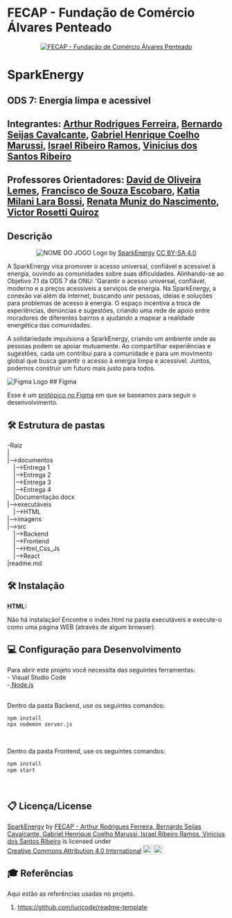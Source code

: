 # FECAP - Fundação de Comércio Álvares Penteado

<p align="center">
<a href= "https://www.fecap.br/"><img src="https://encrypted-tbn0.gstatic.com/images?q=tbn:ANd9GcRhZPrRa89Kma0ZZogxm0pi-tCn_TLKeHGVxywp-LXAFGR3B1DPouAJYHgKZGV0XTEf4AE&usqp=CAU" alt="FECAP - Fundação de Comércio Álvares Penteado" border="0"></a>
</p>

# SparkEnergy

## ODS 7: Energia limpa e acessível

## Integrantes: <a href="https://github.com/ArthurRFerr">Arthur Rodrigues Ferreira</a>, <a href="https://github.com/BernardoSCavalc">Bernardo Seijas Cavalcante</a>, <a href="https://github.com/gabmarussi">Gabriel Henrique Coelho Marussi</a>, <a href="https://github.com/IsraelRibeiro05">Israel Ribeiro Ramos</a>, <a href="https://github.com/ViniSantos09">Vinicius dos Santos Ribeiro</a>

## Professores Orientadores: <a href="https://www.linkedin.com/in/dolemes/">David de Oliveira Lemes</a>, <a href="https://www.linkedin.com/in/francisco-escobar/">Francisco de Souza Escobaro</a>, <a href="https://github.com/2024-2-MCC2/Projeto10">Katia Milani Lara Bossi</a>, <a href="https://github.com/2024-2-MCC2/Projeto10">Renata Muniz do Nascimento</a>, <a href="https://www.linkedin.com/in/victorbarq/">Victor Rosetti Quiroz</a>

## Descrição

<p align="center">
<img src="https://pix4free.org/assets/library/2021-01-20/originals/game.jpg" alt="NOME DO JOGO" border="0">
  Logo by <a href="https://github.com/2024-2-MCC2/Projeto10">SparkEnergy</a> <a rel="license" href="https://creativecommons.org/licenses/by/4.0/?ref=chooser-v1">CC BY-SA 4.0</a>
</p>


A SparkEnergy visa promover o acesso universal, confiável e acessível à energia, ouvindo as comunidades sobre suas dificuldades. Alinhando-se ao Objetivo 7.1 da ODS 7 da ONU: 'Garantir o acesso universal, confiável, moderno e a preços acessíveis a serviços de energia. Na SparkEnergy, a conexão vai além da internet, buscando unir pessoas, ideias e soluções para problemas de acesso à energia. O espaço incentiva a troca de experiências, denúncias e sugestões, criando uma rede de apoio entre moradores de diferentes bairros e ajudando a mapear a realidade energética das comunidades.

A solidariedade impulsiona a SparkEnergy, criando um ambiente onde as pessoas podem se apoiar mutuamente. Ao compartilhar experiências e sugestões, cada um contribui para a comunidade e para um movimento global que busca garantir o acesso à energia limpa e acessível. Juntos, podemos construir um futuro mais justo para todos.

![Figma Logo](https://upload.wikimedia.org/wikipedia/commons/3/33/Figma-logo.svg) ## Figma

Esse é um <a href="https://www.figma.com/design/vBXU3GXwaO11UcjoACbnU4/PI---SparkEnergy">protópico no Figma</a> em que se baseamos para seguir o desenvolvimento.

## 🛠 Estrutura de pastas

-Raiz<br>
|<br>
|-->documentos<br>
  &emsp;|-->Entrega 1<br>
  &emsp;|-->Entrega 2<br>
  &emsp;|-->Entrega 3<br>
  &emsp;|-->Entrega 4<br>
  &emsp;|Documentação.docx<br>
|-->executáveis<br>
  &emsp;|-->HTML<br>
|-->imagens<br>
|-->src<br>
  &emsp;|-->Backend<br>
  &emsp;|-->Frontend<br>
    &emsp;|-->Html_Css_Js<br>
    &emsp;|-->React<br>
|readme.md<br>

## 🛠 Instalação

<b>HTML:</b>

Não há instalação!
Encontre o index.html na pasta executáveis e execute-o como uma página WEB (através de algum browser).

## 💻 Configuração para Desenvolvimento

Para abrir este projeto você necessita das seguintes ferramentas:<br/>
-<a hred="https://code.visualstudio.com/download"> Visual Studio Code</a><br/>
-<a href="https://nodejs.org/pt/download/prebuilt-installer/current"> Node.js</a><br/><br/>

Dentro da pasta Backend, use os seguintes comandos:

```sh
npm install
npx nodemon server.js
```
<br>

Dentro da pasta Frontend, use os seguintes comandos:

```sh
npm install
npm start
```
<br>

## 📋 Licença/License

<p xmlns:cc="http://creativecommons.org/ns#" xmlns:dct="http://purl.org/dc/terms/"><a property="dct:title" rel="cc:attributionURL" href="https://github.com/2024-2-MCC2/Projeto10">SparkEnergy</a> by <a rel="cc:attributionURL dct:creator" property="cc:attributionName" href="https://github.com/2024-2-MCC2/Projeto10">FECAP - Arthur Rodrigues Ferreira, Bernardo Seijas Cavalcante, Gabriel Henrique Coelho Marussi, Israel Ribeiro Ramos, Vinicius dos Santos Ribeiro</a> is licensed under <a href="https://creativecommons.org/licenses/by/4.0/?ref=chooser-v1" target="_blank" rel="license noopener noreferrer" style="display:inline-block;">Creative Commons Attribution 4.0 International<img style="height:22px!important;margin-left:3px;vertical-align:text-bottom;" src="https://mirrors.creativecommons.org/presskit/icons/cc.svg?ref=chooser-v1" alt=""><img style="height:22px!important;margin-left:3px;vertical-align:text-bottom;" src="https://mirrors.creativecommons.org/presskit/icons/by.svg?ref=chooser-v1" alt=""></a></p>

## 🎓 Referências

Aqui estão as referências usadas no projeto.

1. <https://github.com/iuricode/readme-template>

